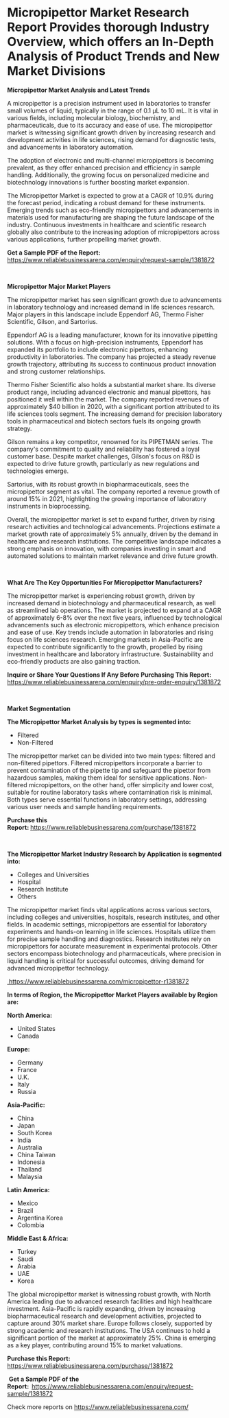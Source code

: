 <p><h1>Micropipettor Market Research Report Provides thorough Industry Overview, which offers an In-Depth Analysis of Product Trends and New Market Divisions</h1></p><p><strong>Micropipettor Market Analysis and Latest Trends</strong></p>
<p><p>A micropipettor is a precision instrument used in laboratories to transfer small volumes of liquid, typically in the range of 0.1 µL to 10 mL. It is vital in various fields, including molecular biology, biochemistry, and pharmaceuticals, due to its accuracy and ease of use. The micropipettor market is witnessing significant growth driven by increasing research and development activities in life sciences, rising demand for diagnostic tests, and advancements in laboratory automation. </p><p>The adoption of electronic and multi-channel micropipettors is becoming prevalent, as they offer enhanced precision and efficiency in sample handling. Additionally, the growing focus on personalized medicine and biotechnology innovations is further boosting market expansion. </p><p>The Micropipettor Market is expected to grow at a CAGR of 10.9% during the forecast period, indicating a robust demand for these instruments. Emerging trends such as eco-friendly micropipettors and advancements in materials used for manufacturing are shaping the future landscape of the industry. Continuous investments in healthcare and scientific research globally also contribute to the increasing adoption of micropipettors across various applications, further propelling market growth.</p></p>
<p><strong>Get a Sample PDF of the Report:&nbsp;</strong> <a href="https://www.reliablebusinessarena.com/enquiry/request-sample/1381872?utm_campaign=3181&utm_medium=2&utm_source=Github&utm_content=ia&utm_term=08042025&utm_id=micropipettor">https://www.reliablebusinessarena.com/enquiry/request-sample/1381872</a></p>
<p>&nbsp;</p>
<p><strong>Micropipettor Major Market Players</strong></p>
<p><p>The micropipettor market has seen significant growth due to advancements in laboratory technology and increased demand in life sciences research. Major players in this landscape include Eppendorf AG, Thermo Fisher Scientific, Gilson, and Sartorius.</p><p>Eppendorf AG is a leading manufacturer, known for its innovative pipetting solutions. With a focus on high-precision instruments, Eppendorf has expanded its portfolio to include electronic pipettors, enhancing productivity in laboratories. The company has projected a steady revenue growth trajectory, attributing its success to continuous product innovation and strong customer relationships.</p><p>Thermo Fisher Scientific also holds a substantial market share. Its diverse product range, including advanced electronic and manual pipettors, has positioned it well within the market. The company reported revenues of approximately $40 billion in 2020, with a significant portion attributed to its life sciences tools segment. The increasing demand for precision laboratory tools in pharmaceutical and biotech sectors fuels its ongoing growth strategy.</p><p>Gilson remains a key competitor, renowned for its PIPETMAN series. The company's commitment to quality and reliability has fostered a loyal customer base. Despite market challenges, Gilson's focus on R&D is expected to drive future growth, particularly as new regulations and technologies emerge.</p><p>Sartorius, with its robust growth in biopharmaceuticals, sees the micropipettor segment as vital. The company reported a revenue growth of around 15% in 2021, highlighting the growing importance of laboratory instruments in bioprocessing.</p><p>Overall, the micropipettor market is set to expand further, driven by rising research activities and technological advancements. Projections estimate a market growth rate of approximately 5% annually, driven by the demand in healthcare and research institutions. The competitive landscape indicates a strong emphasis on innovation, with companies investing in smart and automated solutions to maintain market relevance and drive future growth.</p></p>
<p>&nbsp;</p>
<p><strong>What Are The Key Opportunities For Micropipettor Manufacturers?</strong></p>
<p><p>The micropipettor market is experiencing robust growth, driven by increased demand in biotechnology and pharmaceutical research, as well as streamlined lab operations. The market is projected to expand at a CAGR of approximately 6-8% over the next five years, influenced by technological advancements such as electronic micropipettors, which enhance precision and ease of use. Key trends include automation in laboratories and rising focus on life sciences research. Emerging markets in Asia-Pacific are expected to contribute significantly to the growth, propelled by rising investment in healthcare and laboratory infrastructure. Sustainability and eco-friendly products are also gaining traction.</p></p>
<p><strong>Inquire or Share Your Questions If Any Before Purchasing This Report:</strong> <a href="https://www.reliablebusinessarena.com/enquiry/pre-order-enquiry/1381872?utm_campaign=3181&utm_medium=2&utm_source=Github&utm_content=ia&utm_term=08042025&utm_id=micropipettor">https://www.reliablebusinessarena.com/enquiry/pre-order-enquiry/1381872</a></p>
<p>&nbsp;</p>
<p><strong>Market Segmentation</strong></p>
<p><strong>The Micropipettor Market Analysis by types is segmented into:</strong></p>
<p><ul><li>Filtered</li><li>Non-Filtered</li></ul></p>
<p><p>The micropipettor market can be divided into two main types: filtered and non-filtered pipettors. Filtered micropipettors incorporate a barrier to prevent contamination of the pipette tip and safeguard the pipettor from hazardous samples, making them ideal for sensitive applications. Non-filtered micropipettors, on the other hand, offer simplicity and lower cost, suitable for routine laboratory tasks where contamination risk is minimal. Both types serve essential functions in laboratory settings, addressing various user needs and sample handling requirements.</p></p>
<p><strong>Purchase this Report:&nbsp;</strong><a href="https://www.reliablebusinessarena.com/purchase/1381872?utm_campaign=3181&utm_medium=2&utm_source=Github&utm_content=ia&utm_term=08042025&utm_id=micropipettor">https://www.reliablebusinessarena.com/purchase/1381872</a></p>
<p>&nbsp;</p>
<p><strong>The Micropipettor Market Industry Research by Application is segmented into:</strong></p>
<p><ul><li>Colleges and Universities</li><li>Hospital</li><li>Research Institute</li><li>Others</li></ul></p>
<p><p>The micropipettor market finds vital applications across various sectors, including colleges and universities, hospitals, research institutes, and other fields. In academic settings, micropipettors are essential for laboratory experiments and hands-on learning in life sciences. Hospitals utilize them for precise sample handling and diagnostics. Research institutes rely on micropipettors for accurate measurement in experimental protocols. Other sectors encompass biotechnology and pharmaceuticals, where precision in liquid handling is critical for successful outcomes, driving demand for advanced micropipettor technology.</p></p>
<p><a href="https://www.reliablebusinessarena.com/micropipettor-r1381872?utm_campaign=3181&utm_medium=2&utm_source=Github&utm_content=ia&utm_term=08042025&utm_id=micropipettor">&nbsp;https://www.reliablebusinessarena.com/micropipettor-r1381872</a></p>
<p><strong>In terms of Region, the Micropipettor Market Players available by Region are:</strong></p>
<p>
    <p> <strong> North America: </strong>
        <ul>
            <li>United States</li>
            <li>Canada</li>
        </ul>
        </p> 
    <p> <strong> Europe: </strong>
        <ul>
            <li>Germany</li>
            <li>France</li>
            <li>U.K.</li>
            <li>Italy</li>
            <li>Russia</li>
        </ul>
        </p> 
    <p> <strong> Asia-Pacific: </strong>
        <ul>
            <li>China</li>
            <li>Japan</li>
            <li>South Korea</li>
            <li>India</li>
            <li>Australia</li>
            <li>China Taiwan</li>
            <li>Indonesia</li>
            <li>Thailand</li>
            <li>Malaysia</li>
        </ul>
        </p> 
    <p> <strong> Latin America: </strong>
        <ul>
            <li>Mexico</li>
            <li>Brazil</li>
            <li>Argentina Korea</li>
            <li>Colombia</li>
        </ul>
        </p> 
    <p> <strong> Middle East & Africa: </strong>
        <ul>
            <li>Turkey</li>
            <li>Saudi</li>
            <li>Arabia</li>
            <li>UAE</li>
            <li>Korea</li>
        </ul>
    </p>
    </p>
<p><p>The global micropipettor market is witnessing robust growth, with North America leading due to advanced research facilities and high healthcare investment. Asia-Pacific is rapidly expanding, driven by increasing biopharmaceutical research and development activities, projected to capture around 30% market share. Europe follows closely, supported by strong academic and research institutions. The USA continues to hold a significant portion of the market at approximately 25%. China is emerging as a key player, contributing around 15% to market valuations.</p></p>
<p><strong>Purchase this Report: </strong><a href="https://www.reliablebusinessarena.com/purchase/1381872?utm_campaign=3181&utm_medium=2&utm_source=Github&utm_content=ia&utm_term=08042025&utm_id=micropipettor">https://www.reliablebusinessarena.com/purchase/1381872</a></p>
<p>&nbsp;<strong>Get a Sample PDF of the Report:&nbsp;&nbsp;</strong><a href="https://www.reliablebusinessarena.com/enquiry/request-sample/1381872?utm_campaign=3181&utm_medium=2&utm_source=Github&utm_content=ia&utm_term=08042025&utm_id=micropipettor">https://www.reliablebusinessarena.com/enquiry/request-sample/1381872</a></p>
<p><strong></strong></p>
<p>Check more reports on <a href="https://www.reliablebusinessarena.com/?utm_campaign=3181&utm_medium=2&utm_source=Github&utm_content=ia&utm_term=08042025&utm_id=micropipettor">https://www.reliablebusinessarena.com/</a></p>